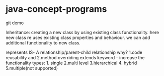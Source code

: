 # java-concept-programs
git demo

Inheritance: creating a new class by using existing class functionality. here new class re uses existing class properties and behaviour.
we can add additional functionality to new class.

represents IS- A relationship/parent-child relationship
why? 1.code reusability and 2.method overriding
extends keyword - increase the functionality
types: 1. single 2.multi level 3.hierarchical 4. hybrid 5.multiple(not supported)
